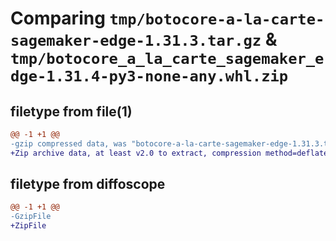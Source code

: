 # Comparing `tmp/botocore-a-la-carte-sagemaker-edge-1.31.3.tar.gz` & `tmp/botocore_a_la_carte_sagemaker_edge-1.31.4-py3-none-any.whl.zip`

## filetype from file(1)

```diff
@@ -1 +1 @@
-gzip compressed data, was "botocore-a-la-carte-sagemaker-edge-1.31.3.tar", last modified: Fri Jul 14 01:46:41 2023, max compression
+Zip archive data, at least v2.0 to extract, compression method=deflate
```

## filetype from diffoscope

```diff
@@ -1 +1 @@
-GzipFile
+ZipFile
```

